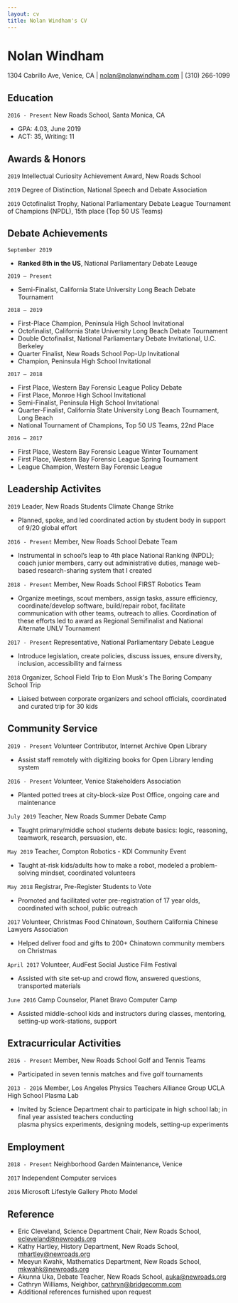 ```yaml
---
layout: cv
title: Nolan Windham's CV
---
```

# Nolan Windham

<div id="webaddress">
1304 Cabrillo Ave, Venice, CA
| <a href="mailto:nolan@nolanwindham.com">nolan@nolanwindham.com</a>
| (310) 266-1099
</div>


## Education

`2016 - Present`
New Roads School, Santa Monica, CA

- GPA: 4.03, June 2019
- ACT: 35, Writing: 11


## Awards & Honors

`2019`
Intellectual Curiosity Achievement Award, New Roads School

`2019`
Degree of Distinction, National Speech and Debate Association

`2019`
Octofinalist Trophy, National Parliamentary Debate League Tournament of Champions (NPDL), 15th place (Top 50 US Teams)



## Debate Achievements
`September 2019`
- __Ranked 8th in the US__, National Parliamentary Debate Leauge

`2019 – Present`
- Semi-Finalist, California State University Long Beach Debate Tournament

`2018 – 2019`
- First-Place Champion, Peninsula High School Invitational
- Octofinalist, California State University Long Beach Debate Tournament
- Double Octofinalist, National Parliamentary Debate Invitational, U.C. Berkeley
- Quarter Finalist, New Roads School Pop-Up Invitational
- Champion, Peninsula High School Invitational

`2017 – 2018`
- First Place, Western Bay Forensic League Policy Debate
- First Place, Monroe High School Invitational
- Semi-Finalist, Peninsula High School Invitational
- Quarter-Finalist, California State University Long Beach Tournament, Long Beach
- National Tournament of Champions, Top 50 US Teams, 22nd Place

`2016 – 2017`
- First Place, Western Bay Forensic League Winter Tournament 
- First Place, Western Bay Forensic League Spring Tournament
- League Champion, Western Bay Forensic League



## Leadership Activites

`2019`
Leader, New Roads Students Climate Change Strike

- Planned, spoke, and led coordinated action by student body in support of 9/20 global effort

`2016 - Present`
Member, New Roads School Debate Team

- Instrumental in school’s leap to 4th place National Ranking (NPDL); coach junior members, carry out administrative duties, manage web-based research-sharing system that I created

`2018 - Present`
Member, New Roads School FIRST Robotics Team

- Organize meetings, scout members, assign tasks, assure efficiency, coordinate/develop software, build/repair robot, facilitate communication with other teams, outreach to allies. Coordination of these efforts led to award as Regional Semifinalist and National Alternate UNLV Tournament

`2017 - Present`
Representative, National Parliamentary Debate League

- Introduce legislation, create policies, discuss issues, ensure diversity, inclusion, accessibility and fairness

`2018`
Organizer, School Field Trip to Elon Musk's The Boring Company School Trip

- Liaised between corporate organizers and school officials, coordinated and curated trip for 30 kids


## Community Service

`2019 - Present`
Volunteer Contributor, Internet Archive Open Library

- Assist staff remotely with digitizing books for Open Library lending system

`2016 - Present`
Volunteer, Venice Stakeholders Association

- Planted potted trees at city-block-size Post Office, ongoing care and maintenance

`July 2019`
Teacher, New Roads Summer Debate Camp

- Taught primary/middle school students debate basics: logic, reasoning, teamwork, research, persuasion, etc.

`May 2019`
Teacher, Compton Robotics - KDI Community Event

- Taught at-risk kids/adults how to make a robot, modeled a problem-solving mindset, coordinated volunteers 

`May 2018`
Registrar, Pre-Register Students to Vote

- Promoted and facilitated voter pre-registration of 17 year olds, coordinated with school, public outreach

`2017`
Volunteer, Christmas Food Chinatown, Southern California Chinese Lawyers Association

- Helped deliver food and gifts to 200+ Chinatown community members on Christmas

`April 2017`
Volunteer, AudFest Social Justice Film Festival

- Assisted with site set-up and crowd flow, answered questions, transported materials

`June 2016`
Camp Counselor, Planet Bravo Computer Camp

- Assisted middle-school kids and instructors during classes, mentoring, setting-up work-stations, support


## Extracurricular Activities

`2016 - Present`
Member, New Roads School Golf and Tennis Teams

- Participated in seven tennis matches and five golf tournaments

`2013 - 2016`
Member, Los Angeles Physics Teachers Alliance Group UCLA High School Plasma Lab

- Invited by Science Department chair to participate in high school lab; in final year assisted teachers conducting 	
plasma physics experiments, designing models, setting-up experiments


## Employment

`2018 - Present`
Neighborhood Garden Maintenance, Venice

`2017`
Independent Computer services

`2016`
Microsoft Lifestyle Gallery Photo Model


## Reference

- Eric Cleveland, Science Department Chair, New Roads School, <a href="mailto:ecleveland@newroads.org">ecleveland@newroads.org</a>
- Kathy Hartley, History Department, New Roads School, <a href="mailto:mhartley@newroads.org">mhartley@newroads.org</a>
- Meeyun Kwahk, Mathematics Department, New Roads School, <a href="mailto:mkwahk@newroads.org">mkwahk@newroads.org</a>
- Akunna Uka, Debate Teacher, New Roads School, <a href="mailto:auka@newroads.org">auka@newroads.org</a>
- Cathryn Williams, Neighbor, <a href="mailto:cathryn@bridgecomm.com">cathryn@bridgecomm.com</a>
- Additional references furnished upon request

<!-- ### Footer

Last updated: Oct. 30, 2019 -->
